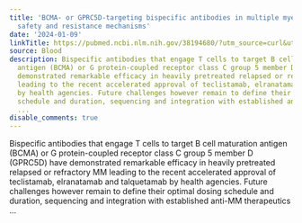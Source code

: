 ```yaml
---
title: 'BCMA- or GPRC5D-targeting bispecific antibodies in multiple myeloma: Efficacy,
  safety and resistance mechanisms'
date: '2024-01-09'
linkTitle: https://pubmed.ncbi.nlm.nih.gov/38194680/?utm_source=curl&utm_medium=rss&utm_campaign=journals&utm_content=7603509&fc=None&ff=20240110170437&v=2.18.0
source: Blood
description: Bispecific antibodies that engage T cells to target B cell maturation
  antigen (BCMA) or G protein-coupled receptor class C group 5 member D (GPRC5D) have
  demonstrated remarkable efficacy in heavily pretreated relapsed or refractory MM
  leading to the recent accelerated approval of teclistamab, elranatamab and talquetamab
  by health agencies. Future challenges however remain to define their optimal dosing
  schedule and duration, sequencing and integration with established anti-MM therapeutics
  ...
disable_comments: true
---
```

Bispecific antibodies that engage T cells to target B cell maturation antigen (BCMA) or G protein-coupled receptor class C group 5 member D (GPRC5D) have demonstrated remarkable efficacy in heavily pretreated relapsed or refractory MM leading to the recent accelerated approval of teclistamab, elranatamab and talquetamab by health agencies. Future challenges however remain to define their optimal dosing schedule and duration, sequencing and integration with established anti-MM therapeutics ...
